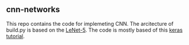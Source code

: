 ## cnn-networks

This repo contains the code for implemeting CNN. The arcitecture of build.py is based on the [LeNet-5](https://engmrk.com/lenet-5-a-classic-cnn-architecture/). The code is mostly based of this [keras tutorial](https://github.com/keras-team/keras/blob/master/examples/mnist_cnn.py).
